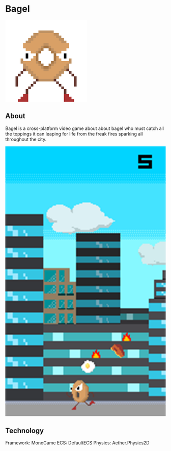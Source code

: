 # Bagel

![Bagel](Documentation/Images/bagel.gif)

## About

Bagel is a cross-platform video game about about bagel who must catch all the toppings it can leaping for life from the freak fires sparking all throughout the city.

![Gameplay](Documentation/Images/gameplay.png)

## Technology 

Framework: MonoGame
ECS: DefaultECS
Physics: Aether.Physics2D
